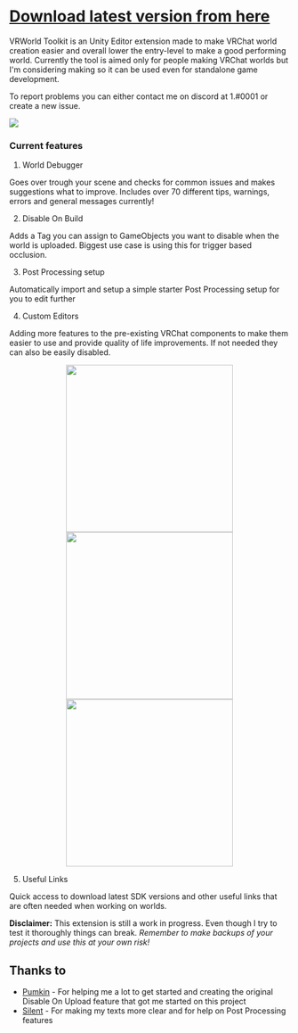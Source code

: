 # [Download latest version from here](https://github.com/SudoOne/VRWorldToolkit/releases)

VRWorld Toolkit is an Unity Editor extension made to make VRChat world creation easier and overall lower the entry-level to make a good performing world. Currently the tool is aimed only for people making VRChat worlds but I'm considering making so it can be used even for standalone game development.

To report problems you can either contact me on discord at 1.#0001 or create a new issue.

<img src="https://user-images.githubusercontent.com/4764355/88247662-3d673480-cca7-11ea-8f97-f11e10d73380.png">

### Current features

1. World Debugger

Goes over trough your scene and checks for common issues and makes suggestions what to improve. Includes over 70 different tips, warnings, errors and general messages currently!

2. Disable On Build

Adds a Tag you can assign to GameObjects you want to disable when the world is uploaded. Biggest use case is using this for trigger based occlusion.

3. Post Processing setup

Automatically import and setup a simple starter Post Processing setup for you to edit further

4. Custom Editors

Adding more features to the pre-existing VRChat components to make them easier to use and provide quality of life improvements. If not needed they can also be easily disabled.

<p align="center">
	<img src="https://user-images.githubusercontent.com/4764355/88247727-756e7780-cca7-11ea-8ffd-dd94ee060b5c.png" height="300"></a>
	<img src="https://user-images.githubusercontent.com/4764355/88247843-e746c100-cca7-11ea-8218-6322c688aab7.png" height="300"></a>
	<img src="https://user-images.githubusercontent.com/4764355/88247874-004f7200-cca8-11ea-873b-ef479ec078b2.png" height="300"></a>
</p>

5. Useful Links

Quick access to download latest SDK versions and other useful links that are often needed when working on worlds.

**Disclaimer:** This extension is still a work in progress. Even though I try to test it thoroughly things can break. *Remember to make backups of your projects and use this at your own risk!*

## Thanks to

* [Pumkin](https://github.com/rurre/PumkinsAvatarTools) - For helping me a lot to get started and creating the original Disable On Upload feature that got me started on this project
* [Silent](http://s-ilent.gitlab.io/index.html) - For making my texts more clear and for help on Post Processing features
